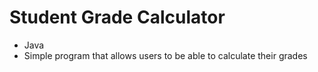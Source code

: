 # Student Grade Calculator
- Java
- Simple program that allows users to be able to calculate their grades

